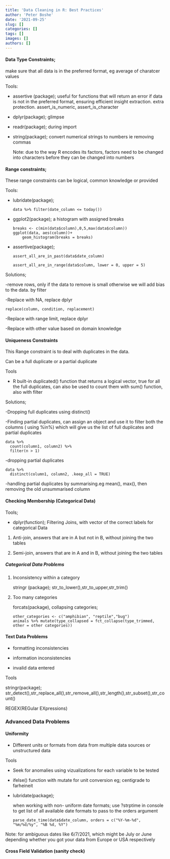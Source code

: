 ```yaml
---
title: 'Data Cleaning in R: Best Practices'
author: 'Peter Boshe'
date: '2021-09-25'
slug: []
categories: []
tags: []
images: []
authors: []
---
```


#### **Data Type Constraints;**

make sure that all data is in the preferred format, eg average of charatcer values

Tools:

-   assertive (package); useful for functions that will return an error if data is not in the preferred format, ensuring efficient insight extraction. extra protection. assert_is_numeric, assert_is_character

-   dplyr(package); glimpse

-   readr(package); during import

-   string(package); convert numerical strings to numbers ie removing commas

    Note: due to the way R encodes its factors, factors need to be changed into characters before they can be changed into numbers

#### Range constraints;

These range constraints can be logical, common knowledge or provided

Tools:

-   lubridate(package);

        data %>% filter(date_column <= today())

-   ggplot2(package); a histogram with assigned breaks

        breaks <- c(min(data$column),0,5,max(data$column))
        ggplot(data, aes(column))+
            geom_histogram(breaks = breaks)

-   assertive(package);

        assert_all_are_in_past(data$date_column)

        assert_all_are_in_range(data$column, lower = 0, upper = 5)

Solutions;

-remove rows, only if the data to remove is small otherwise we will add bias to the data. by filter

-Replace with NA, replace dplyr

    replace(column, condition, replacement)

-Replace with range limit, replace dplyr

-Replace with other value based on domain knowledge

#### Uniqueness Constraints

This Range constraint is to deal with duplicates in the data.

Can be a full duplicate or a partial duplicate

Tools

-   R built-in duplicated() function that returns a logical vector, true for all the full duplicates, can also be used to count them with sum() function, also with filter

Solutions;

-Dropping full duplicates using distinct()

-Finding partial duplicates, can assign an object and use it to filter both the columns ( using %in%) which will give us the list of full duplicates and partial duplicates

    data %>% 
      count(column1, column2) %>% 
      filter(n > 1)

-dropping partial duplicates

    data %>% 
      distinct(column1, column2, .keep_all = TRUE)

-handling partial duplicates by summarising.eg mean(), max(), then removing the old unsummarised column

#### Checking Membership (Categorical Data)

Tools;

-   dplyr(function); Filtering Joins, with vector of the correct labels for categorical Data

1.  Anti-join, answers that are in A but not in B, without joining the two tables

2.  Semi-join, answers that are in A and in B, without joining the two tables

##### Categorical Data Problems

1.  Inconsistency within a category

    stringr (package); str_to_lower(),str_to_upper,str_trim()

2.  Too many categories

    forcats(package), collapsing categories;

        other_categories <- c("amphibian", "reptile","bug")
        animals %>% mutate(type_collapsed = fct_collapse(type_trimmed, other = other categories))

#### Text Data Problems

-   formatting inconsistencies

-   information inconsistencies

-   invalid data entered

Tools

stringr(package); str_detect(),str_replace_all(),str_remove_all(),str_length(),str_subset(),str_count()

REGEX(REGular EXpressions)

### Advanced Data Problems

#### Uniformity

-   Different units or formats from data from multiple data sources or unstructured data

Tools

-   Seek for anomalies using vizualizations for each variable to be tested

-   ifelse() function with mutate for unit conversion eg; centigrade to farheineit

-   lubridate(package);

    when working with non- uniform date formats; use ?strptime in console to get list of all available date formats to pass to the orders argument

        parse_date_time(data$date_column, orders = c("%Y-%m-%d", "%m/%d/%y", "%B %d, %Y")

Note: for ambiguous dates like 6/7/2021, which might be July or June depending whether you got your data from Europe or USA respectively

#### Cross Field Validation (sanity check)
